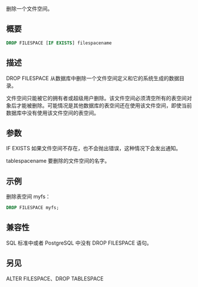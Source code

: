 删除一个文件空间。

## 概要
```sql
DROP FILESPACE [IF EXISTS] filespacename
```

## 描述
DROP FILESPACE 从数据库中删除一个文件空间定义和它的系统生成的数据目录。

文件空间只能被它的拥有者或超级用户删除。该文件空间必须清空所有的表空间对象后才能被删除。可能情况是其他数据库的表空间还在使用该文件空间，即使当前数据库中没有使用该文件空间的表空间。

## 参数
IF EXISTS
如果文件空间不存在，也不会抛出错误，这种情况下会发出通知。

tablespacename
要删除的文件空间的名字。

## 示例
删除表空间 myfs：
```sql
DROP FILESPACE myfs;
```

## 兼容性
SQL 标准中或者 PostgreSQL 中没有 DROP FILESPACE 语句。

## 另见
ALTER FILESPACE、DROP TABLESPACE
